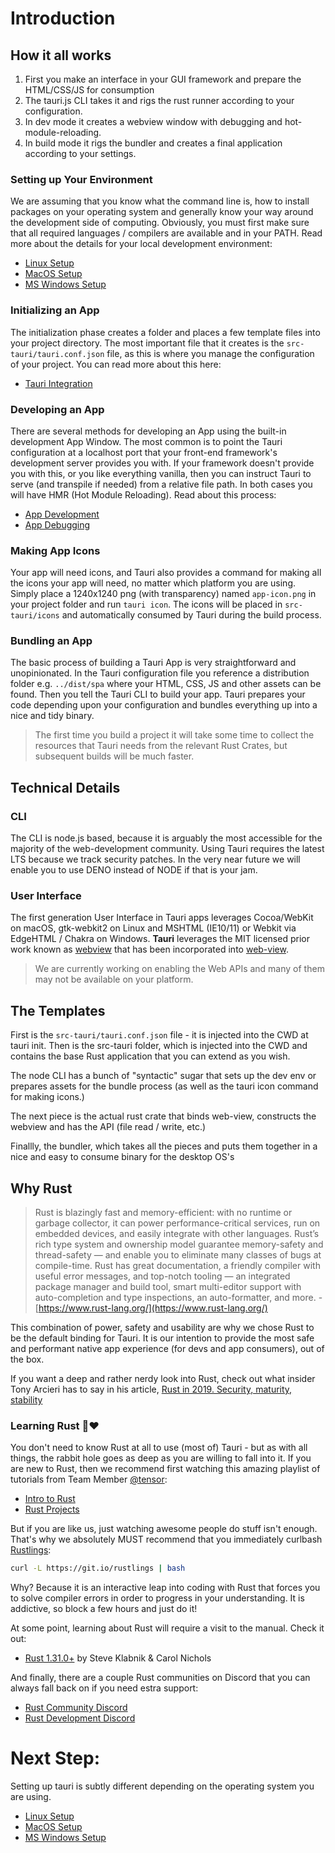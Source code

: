 # Introduction

## How it all works

1. First you make an interface in your GUI framework and prepare the HTML/CSS/JS for consumption
2. The tauri.js CLI takes it and rigs the rust runner according to your configuration.
3. In dev mode it creates a webview window with debugging and hot-module-reloading.
4. In build mode it rigs the bundler and creates a final application according to your settings.

### Setting up Your Environment
We are assuming that you know what the command line is, how to install packages on your operating system and generally know your way around the development side of computing. Obviously, you must first make sure that all required languages / compilers are available and in your PATH. Read more about the details for your local development environment:
- [Linux Setup](https://github.com/tauri-apps/tauri/wiki/02.-Linux-Setup)
- [MacOS Setup](https://github.com/tauri-apps/tauri/wiki/03.-MacOS-Setup)
- [MS Windows Setup](https://github.com/tauri-apps/tauri/wiki/04.-MS-Windows-Setup)

### Initializing an App
The initialization phase creates a folder and places a few template files into your project directory. The most important file that it creates is the `src-tauri/tauri.conf.json` file, as this is where you manage the configuration of your project. You can read more about this here:
- [Tauri Integration](https://github.com/tauri-apps/tauri/wiki/05.-Tauri-Integration)

### Developing an App
There are several methods for developing an App using the built-in development App Window. The most common is to point the Tauri configuration at a localhost port that your front-end framework's development server provides you with. If your framework doesn't provide you with this, or you like everything vanilla, then you can instruct Tauri to serve (and transpile if needed) from a relative file path. In both cases you will have HMR (Hot Module Reloading). Read about this process:
- [App Development](https://github.com/tauri-apps/tauri/wiki/06.-App-Development)
- [App Debugging](https://github.com/tauri-apps/tauri/wiki/08.-App-Debugging)

### Making App Icons
Your app will need icons, and Tauri also provides a command for making all the icons your app will need, no matter which platform you are using. Simply place a 1240x1240 png (with transparency) named `app-icon.png` in your project folder and run `tauri icon`. The icons will be placed in `src-tauri/icons` and automatically consumed by Tauri during the build process.

### Bundling an App
The basic process of building a Tauri App is very straightforward and unopinionated. In the Tauri configuration file you reference a distribution folder e.g. `../dist/spa` where your HTML, CSS, JS and other assets can be found. Then you tell the Tauri CLI to build your app. Tauri prepares your code depending upon your configuration and bundles everything up into a nice and tidy binary.

> The first time you build a project it will take some time to collect the resources that Tauri needs from the relevant Rust Crates, but subsequent builds will be much faster.

## Technical Details
### CLI
The CLI is node.js based, because it is arguably the most accessible for the majority of the web-development community. Using Tauri requires the latest LTS because we track security patches. In the very near future we will enable you to use DENO instead of NODE if that is your jam.

### User Interface
The first generation User Interface in Tauri apps leverages Cocoa/WebKit on macOS, gtk-webkit2 on Linux and MSHTML (IE10/11) or Webkit via EdgeHTML / Chakra on Windows. **Tauri** leverages the MIT licensed prior work known as [webview](https://github.com/zserge/webview) that has been incorporated into [web-view](https://github.com/Boscop/web-view).

> We are currently working on enabling the Web APIs and many of them may not be available on your platform.

## The Templates
First is the `src-tauri/tauri.conf.json` file - it is injected into the CWD at tauri init.
Then is the src-tauri folder, which is injected into the CWD and contains the base Rust application that you can extend as you wish.

The node CLI has a bunch of "syntactic" sugar that sets up the dev env or prepares assets for the bundle process (as well as the tauri icon command for making icons.)

The next piece is the actual rust crate that binds web-view, constructs the webview and has the API (file read / write, etc.)

Finallly, the bundler, which takes all the pieces and puts them together in a nice and easy to consume binary for the desktop OS's

## Why Rust
> Rust is blazingly fast and memory-efficient: with no runtime or garbage collector, it can power performance-critical services, run on embedded devices, and easily integrate with other languages. Rust’s rich type system and ownership model guarantee memory-safety and thread-safety — and enable you to eliminate many classes of bugs at compile-time. Rust has great documentation, a friendly compiler with useful error messages, and top-notch tooling — an integrated package manager and build tool, smart multi-editor support with auto-completion and type inspections, an auto-formatter, and more. - [https://www.rust-lang.org/](https://www.rust-lang.org/)

This combination of power, safety and usability are why we chose Rust to be the default binding for Tauri. It is our intention to provide the most safe and performant native app experience (for devs and app consumers), out of the box.

If you want a deep and rather nerdy look into Rust, check out what insider Tony Arcieri has to say in his article, [Rust in 2019. Security, maturity, stability](https://tonyarcieri.com/rust-in-2019-security-maturity-stability)

### Learning Rust 🦀❤️
You don't need to know Rust at all to use (most of) Tauri - but as with all things, the rabbit hole goes as deep as you are willing to fall into it. If you are new to Rust, then we recommend first watching this amazing playlist of tutorials from Team Member [@tensor](https://tensor-programming.com/):
- [Intro to Rust](https://www.youtube.com/playlist?list=PLJbE2Yu2zumDF6BX6_RdPisRVHgzV02NW)
- [Rust Projects](https://www.youtube.com/playlist?list=PLJbE2Yu2zumDD5vy2BuSHvFZU0a6RDmgb)

But if you are like us, just watching awesome people do stuff isn't enough. That's why we absolutely MUST recommend that you immediately curlbash [Rustlings](https://github.com/rust-lang/rustlings):
```bash
curl -L https://git.io/rustlings | bash
```

Why? Because it is an interactive leap into coding with Rust that forces you to solve compiler errors in order to progress in your understanding. It is addictive, so block a few hours and just do it!

At some point, learning about Rust will require a visit to the manual. Check it out:
- [Rust 1.31.0+](https://doc.rust-lang.org/stable/book/) by Steve Klabnik & Carol Nichols

And finally, there are a couple Rust communities on Discord that you can always fall back on if you need estra support:
- [Rust Community Discord](https://bit.ly/rust-community)
- [Rust Development Discord](https://discord.gg/SG3m9pk)

# Next Step:
Setting up tauri is subtly different depending on the operating system you are using.
- [Linux Setup](https://github.com/tauri-apps/tauri/wiki/02.-Linux-Setup)
- [MacOS Setup](https://github.com/tauri-apps/tauri/wiki/03.-MacOS-Setup)
- [MS Windows Setup](https://github.com/tauri-apps/tauri/wiki/04.-MS-Windows-Setup)
